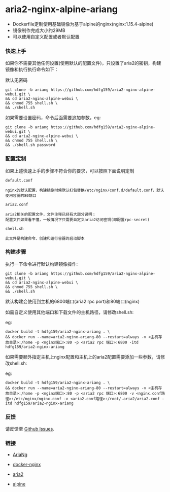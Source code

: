 # aria2-nginx-alpine-ariang

- Dockerfile定制使用基础镜像为基于alpine的nginx(nginx:1.15.4-alpine)
- 镜像制作完成大小约29MB
- 可以使用自定义配置或者默认配置

### 快速上手

如果你不需要其他任何设置(使用默认的配置文件)，只设置了aria2的密钥，构建镜像和执行执行命令如下：

默认无密码

```shell script
git clone -b ariang https://github.com/hdfg159/aria2-nginx-alpine-webui.git \
&& cd aria2-nginx-alpine-webui \
&& chmod 755 shell.sh \
&& ./shell.sh
```

如果需要设置密码，命令后面需要追加参数，eg:

```shell script
git clone -b ariang https://github.com/hdfg159/aria2-nginx-alpine-webui.git \
&& cd aria2-nginx-alpine-webui \
&& chmod 755 shell.sh \
&& ./shell.sh password
```


### 配置定制

如果上述快速上手的步骤不符合你的要求，可以按照下面说明定制

`default.conf`

```
nginx的默认配置，构建镜像时候默认打包替换/etc/nginx/conf.d/default.conf，默认使用容器的80端口
```

`aria2.conf`

```
aria2相关的配置文件，文件注释已经有大部分说明；
配置文件如果看不懂，一般情况下只需要自定义aria2访问密钥(即配置rpc-secret)
```

`shell.sh`

```
此文件是构建命令、创建和运行容器的启动脚本
```

### 构建步骤

执行一下命令进行默认构建镜像操作:

```shell script
git clone -b ariang https://github.com/hdfg159/aria2-nginx-alpine-webui.git \
&& cd aria2-nginx-alpine-webui \
&& chmod 755 shell.sh \
&& ./shell.sh
```
默认构建会使用到主机的6800端口(aria2 rpc port)和80端口(nginx)

如需自定义使用其他端口和下载文件的主机路径，请修改shell.sh:

eg:

```shell script
docker build -t hdfg159/aria2-nginx-ariang . \
&& docker run --name=aria2-nginx-ariang-80 --restart=always -v <主机存放目录>:/home -p <nginx端口>:80 -p <aria2 rpc 端口>:6800 -itd hdfg159/aria2-nginx-ariang  
```
如果需要额外指定主机上nginx配置和主机上的aria2配置需要添加一些参数，请修改shell.sh:

eg:

```shell script
docker build -t hdfg159/aria2-nginx-ariang . \
&& docker run --name=aria2-nginx-ariang-80 --restart=always -v <主机存放目录>:/home -p <nginx端口>:80 -p <aria2 rpc 端口>:6800 -v <nginx.conf路径>:/etc/nginx/nginx.conf -v <aria2.conf路径>:/root/.aria2/aria2.conf -itd hdfg159/aria2-nginx-ariang 
```
### 反馈

请反馈至 [Github Issues](https://github.com/hdfg159/aria2-nginx-alpine-webui/issues).

### 链接

- [AriaNg](https://github.com/mayswind/AriaNg)

- [docker-nginx](https://github.com/nginxinc/docker-nginx)

- [aria2](https://aria2.github.io)

- [alpine](https://www.alpinelinux.org)
